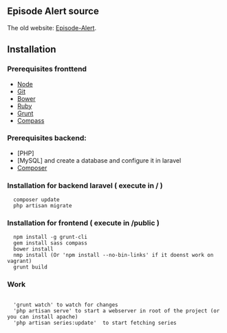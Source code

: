 ## Episode Alert source

The old website: [Episode-Alert](http://www.episode-alert.com).

## Installation

### Prerequisites fronttend
* [Node](http://nodejs.org/)
* [Git](http://git-scm.com/downloads)
* [Bower](http://bower.io/)
* [Ruby](https://www.ruby-lang.org/en/)
* [Grunt](http://gruntjs.com/)
* [Compass](http://compass-style.org/)

### Prerequisites backend: 
* [PHP]
* [MySQL] and create a database and configure it in laravel
* [Composer](https://getcomposer.org/)

### Installation for backend laravel ( execute in / )
``` 
  composer update 
  php artisan migrate
``` 
### Installation for frontend ( execute in /public )

```
  npm install -g grunt-cli
  gem install sass compass
  bower install
  nmp install (Or 'npm install --no-bin-links' if it doenst work on vagrant)
  grunt build
```

### Work

```
  
  'grunt watch' to watch for changes
  'php artisan serve' to start a webserver in root of the project (or you can install apache)
  'php artisan series:update'  to start fetching series
  
```
